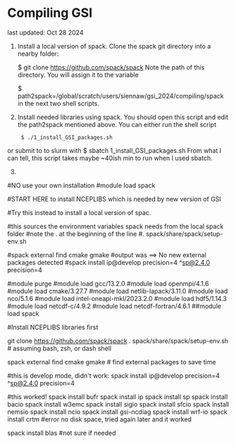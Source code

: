 # Compiling GSI 
last updated: Oct 28 2024

1. Install a local version of spack. Clone the spack git directory into a nearby folder:

    $ git clone https://github.com/spack/spack
Note the path of this directory. You will assign it to the variable  

    $ path2spack=/global/scratch/users/siennaw/gsi_2024/compiling/spack
in the next two shell scripts. 

2. Install needed libraries using spack. You should open this script and edit the path2spack mentioned above. You can either run the shell script 

        $ ./1_install_GSI_packages.sh 
or submit to to slurm with 
        $ sbatch 1_install_GSI_packages.sh
From what I can tell, this script takes maybe ~40ish min to run when I used sbatch.

3. 


#NO use your own installation
#module load spack

#START HERE to install NCEPLIBS which is needed by new version of GSI

#Try this instead to install a local version of spac. 




#this sources the environment variables spack needs from the local spack folder 
#note the . at the beginning of the line
#. spack/share/spack/setup-env.sh

#spack external find cmake gmake 
#output was ==> No new external packages detected
#spack install ip@develop precision=4 ^sp@2.4.0 precision=4

#module purge
#module load gcc/13.2.0
#module load openmpi/4.1.6
#module load cmake/3.27.7
#module load netlib-lapack/3.11.0
#module load nco/5.1.6
#module load intel-oneapi-mkl/2023.2.0
#module load hdf5/1.14.3
#module load netcdf-c/4.9.2
#module load netcdf-fortran/4.6.1
##module load spack

#Install NCEPLIBS libraries first


git clone https://github.com/spack/spack
. spack/share/spack/setup-env.sh # assuming bash, zsh, or dash shell

spack external find cmake gmake # find external packages to save time

#this is develop mode, didn't work: spack install ip@develop precision=4 ^sp@2.4.0 precision=4

#this worked!
spack install bufr
spack install ip
spack install sp
spack install bacio
spack install w3emc
spack install sigio
spack install sfcio
spack install nemsio
spack install ncio
spack install gsi-ncdiag
spack install wrf-io
spack install crtm #error no disk space, tried again later and it worked

spack install blas  #not sure if needed


